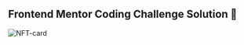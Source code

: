 ## Frontend Mentor Coding Challenge Solution 💪



![NFT-card](https://github.com/user-attachments/assets/f605029d-3aa4-49ef-b2be-ea04024171f1)
